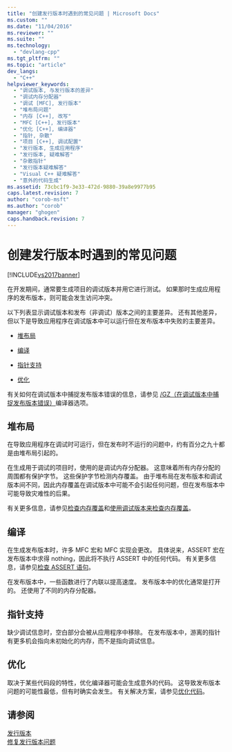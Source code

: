 ```yaml
---
title: "创建发行版本时遇到的常见问题 | Microsoft Docs"
ms.custom: ""
ms.date: "11/04/2016"
ms.reviewer: ""
ms.suite: ""
ms.technology: 
  - "devlang-cpp"
ms.tgt_pltfrm: ""
ms.topic: "article"
dev_langs: 
  - "C++"
helpviewer_keywords: 
  - "调试版本, 与发行版本的差异"
  - "调试内存分配器"
  - "调试 [MFC], 发行版本"
  - "堆布局问题"
  - "内存 [C++], 改写"
  - "MFC [C++], 发行版本"
  - "优化 [C++], 编译器"
  - "指针, 杂散"
  - "项目 [C++], 调试配置"
  - "发行版本, 生成应用程序"
  - "发行版本, 疑难解答"
  - "杂散指针"
  - "发行版本疑难解答"
  - "Visual C++ 疑难解答"
  - "意外的代码生成"
ms.assetid: 73cbc1f9-3e33-472d-9880-39a8e9977b95
caps.latest.revision: 7
author: "corob-msft"
ms.author: "corob"
manager: "ghogen"
caps.handback.revision: 7
---
```

# 创建发行版本时遇到的常见问题
[!INCLUDE[vs2017banner](../../assembler/inline/includes/vs2017banner.md)]

在开发期间，通常要生成项目的调试版本并用它进行测试。  如果那时生成应用程序的发布版本，则可能会发生访问冲突。  
  
 以下列表显示调试版本和发布（非调试）版本之间的主要差异。  还有其他差异，但以下是导致应用程序在调试版本中可以运行但在发布版本中失败的主要差异。  
  
-   [堆布局](#_core_heap_layout)  
  
-   [编译](#_core_compilation)  
  
-   [指针支持](#_core_pointer_support)  
  
-   [优化](#_core_optimizations)  
  
 有关如何在调试版本中捕捉发布版本错误的信息，请参见 [\/GZ（在调试版本中捕捉发布版本错误）](../../build/reference/gz-enable-stack-frame-run-time-error-checking.md)编译器选项。  
  
##  <a name="_core_heap_layout"></a> 堆布局  
 在导致应用程序在调试时可运行，但在发布时不运行的问题中，约有百分之九十都是由堆布局引起的。  
  
 在生成用于调试的项目时，使用的是调试内存分配器。  这意味着所有内存分配的周围都有保护字节。  这些保护字节检测内存覆盖。  由于堆布局在发布版本和调试版本间不同，因此内存覆盖在调试版本中可能不会引起任何问题，但在发布版本中可能导致灾难性的后果。  
  
 有关更多信息，请参见[检查内存覆盖](../../build/reference/checking-for-memory-overwrites.md)和[使用调试版本来检查内存覆盖](../../build/reference/using-the-debug-build-to-check-for-memory-overwrite.md)。  
  
##  <a name="_core_compilation"></a> 编译  
 在生成发布版本时，许多 MFC 宏和 MFC 实现会更改。  具体说来，ASSERT 宏在发布版本中求得 nothing，因此将不执行 ASSERT 中的任何代码。  有关更多信息，请参见[检查 ASSERT 语句](../../build/reference/using-verify-instead-of-assert.md)。  
  
 在发布版本中，一些函数进行了内联以提高速度。  发布版本中的优化通常是打开的。  还使用了不同的内存分配器。  
  
##  <a name="_core_pointer_support"></a> 指针支持  
 缺少调试信息时，空白部分会被从应用程序中移除。  在发布版本中，游离的指针有更多机会指向未初始化的内存，而不是指向调试信息。  
  
##  <a name="_core_optimizations"></a> 优化  
 取决于某些代码段的特性，优化编译器可能会生成意外的代码。  这导致发布版本问题的可能性最低，但有时确实会发生。  有关解决方案，请参见[优化代码](../../build/reference/optimizing-your-code.md)。  
  
## 请参阅  
 [发行版本](../../build/reference/release-builds.md)   
 [修复发行版本问题](../../build/reference/fixing-release-build-problems.md)